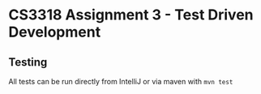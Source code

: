 # CS3318 Assignment 3 - Test Driven Development

## Testing
All tests can be run directly from IntelliJ or via maven with `mvn test`
